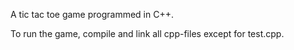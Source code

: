A tic tac toe game programmed in C++.

To run the game, compile and link all cpp-files except for test.cpp.
